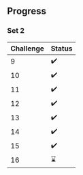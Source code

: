 ## Progress

### Set 2
| Challenge | Status | 
|---|---|
|9| :heavy_check_mark: |
|10| :heavy_check_mark: |
|11| :heavy_check_mark: |
|12| :heavy_check_mark: |
|13| :heavy_check_mark: |
|14| :heavy_check_mark: |
|15| :heavy_check_mark: |
|16|  :hourglass: |